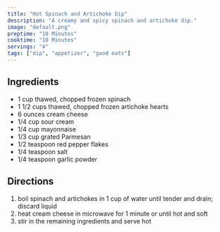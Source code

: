 ```yaml
---
title: "Hot Spinach and Artichoke Dip"
description: "A creamy and spicy spinach and artichoke dip."
image: "default.png"
preptime: "10 Minutes"
cooktime: "10 Minutes"
servings: "4"
tags: ["dip", "appetizer", "good eats"]
---
```


## Ingredients
- 1 cup thawed, chopped frozen spinach
- 1 1/2 cups thawed, chopped frozen artichoke hearts
- 6 ounces cream cheese
- 1/4 cup sour cream
- 1/4 cup mayonnaise
- 1/3 cup grated Parmesan
- 1/2 teaspoon red pepper flakes
- 1/4 teaspoon salt
- 1/4 teaspoon garlic powder

## Directions
1. boil spinach and artichokes in 1 cup of water until tender and drain; discard liquid
2. heat cream cheese in microwave for 1 minute or until hot and soft
3. stir in the remaining ingredients and serve hot
